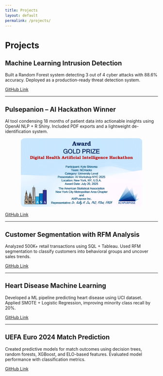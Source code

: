 ```yaml
---
title: Projects
layout: default
permalink: /projects/
---
```


# Projects

## Machine Learning Intrusion Detection
Built a Random Forest system detecting 3 out of 4 cyber attacks with 88.6% accuracy. Deployed as a production-ready threat detection system.  

[GitHub Link](https://github.com/k-shiroma-code/cybersecurity-ml-detection)

---

## Pulsepanion – AI Hackathon Winner
AI tool condensing 18 months of patient data into actionable insights using OpenAI NLP + R Shiny. Included PDF exports and a lightweight de-identification system.

<p align="center">
  <img src="/assets/img/IMG_1582.jpg" alt="Pulsepanion Project Screenshot" width="400" style="border-radius:12px;">
</p>

[GitHub Link](https://github.com/k-shiroma-code/NCHacks-Pulsepanion)

---

## Customer Segmentation with RFM Analysis
Analyzed 500K+ retail transactions using SQL + Tableau. Used RFM segmentation to classify customers into behavioral groups and uncover sales trends.  

[GitHub Link](https://github.com/k-shiroma-code/Customer-Segmentation-with-RFM-Analysis)

---

## Heart Disease Machine Learning
Developed a ML pipeline predicting heart disease using UCI dataset. Applied SMOTE + Logistic Regression, improving minority class recall by 20%.  

[GitHub Link](https://github.com/k-shiroma-code/Heart-Disease-ML-Project)

---

## UEFA Euro 2024 Match Prediction
Created predictive models for match outcomes using decision trees, random forests, XGBoost, and ELO-based features. Evaluated model performance with classification metrics.  

[GitHub Link](https://github.com/k-shiroma-code/CSUF-REU-Football-Analytics)
